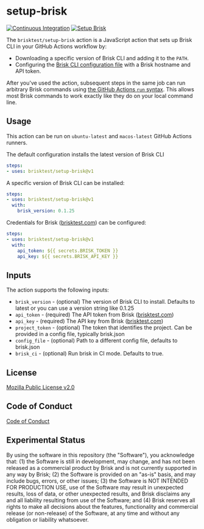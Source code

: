 # setup-brisk

[![Continuous Integration](https://github.com/brisktest/setup-brisk/actions/workflows/continuous-integration.yml/badge.svg)](https://github.com/brisktest/setup-brisk/actions/workflows/continuous-integration.yml)
[![Setup Brisk](https://github.com/brisktest/setup-brisk/actions/workflows/setup-brisk.yml/badge.svg)](https://github.com/brisktest/setup-brisk/actions/workflows/setup-brisk.yml)

The `brisktest/setup-brisk` action is a JavaScript action that sets up Brisk CLI in your GitHub Actions workflow by:

- Downloading a specific version of Brisk CLI and adding it to the `PATH`.
- Configuring the [Brisk CLI configuration file](https://brisktest.com/getting_started) with a Brisk hostname and API token.

After you've used the action, subsequent steps in the same job can run arbitrary Brisk commands using [the GitHub Actions `run` syntax](https://docs.github.com/en/actions/using-workflows/workflow-syntax-for-github-actions#jobsjob_idstepsrun). This allows most Brisk commands to work exactly like they do on your local command line.

## Usage

This action can be run on `ubuntu-latest` and `macos-latest` GitHub Actions runners.

The default configuration installs the latest version of Brisk CLI

```yaml
steps:
- uses: brisktest/setup-brisk@v1
```

A specific version of Brisk CLI can be installed:

```yaml
steps:
- uses: brisktest/setup-brisk@v1
  with:
    brisk_version: 0.1.25
```

Credentials for Brisk  ([brisktest.com](https://brisktest.com/)) can be configured:

```yaml
steps:
- uses: brisktest/setup-brisk@v1
  with:
    api_token: ${{ secrets.BRISK_TOKEN }}
    api_key: ${{ secrets.BRISK_API_KEY }}
```


## Inputs

The action supports the following inputs:


- `brisk_version` - (optional) The version of Brisk CLI to install. Defaults to latest or you can use a version string like 0.1.25
- `api_token` - (required) The API token from Brisk ([brisktest.com](https://brisktest.com/))
- `api_key` - (required) The API key from Brisk ([brisktest.com](https://brisktest.com/))
- `project_token` - (optional) The token that identifies the project. Can be provided in a config file, typically brisk.json
- `config_file` - (optional) Path to a different config file, defaults to brisk.json
- `brisk_ci` - (optional) Run brisk in CI mode. Defaults to true.

## License

[Mozilla Public License v2.0](LICENSE)

## Code of Conduct

[Code of Conduct](CODE_OF_CONDUCT.md)

## Experimental Status

By using the software in this repository (the "Software"), you acknowledge that: (1) the Software is still in development, may change, and has not been released as a commercial product by Brisk and is not currently supported in any way by Brisk; (2) the Software is provided on an "as-is" basis, and may include bugs, errors, or other issues;  (3) the Software is NOT INTENDED FOR PRODUCTION USE, use of the Software may result in unexpected results, loss of data, or other unexpected results, and Brisk disclaims any and all liability resulting from use of the Software; and (4) Brisk reserves all rights to make all decisions about the features, functionality and commercial release (or non-release) of the Software, at any time and without any obligation or liability whatsoever.